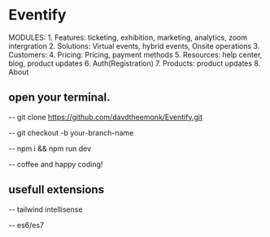 # Eventify

MODULES: 1. Features: ticketing, exhibition, marketing, analytics, zoom intergration 2. Solutions: Virtual events, hybrid events, Onsite operations 3. Customers: 4. Pricing: Pricing, payment methods 5. Resources: help center, blog, product updates 6. Auth(Registration) 7. Products: product updates 8. About

<!-- spinning up the project  -->

## open your terminal.

-- git clone https://github.com/davdtheemonk/Eventify.git

-- git checkout -b your-branch-name

-- npm i && npm run dev

-- coffee and happy coding!

## usefull extensions

-- tailwind intellisense

-- es6/es7

